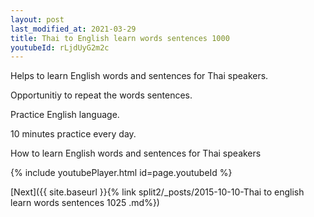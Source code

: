 ```yaml
---
layout: post
last_modified_at: 2021-03-29
title: Thai to English learn words sentences 1000 
youtubeId: rLjdUyG2m2c
---
```

 
 
Helps to learn English words and sentences for Thai speakers.

Opportunitiy to repeat the words sentences. 

Practice English language. 
 
10 minutes practice every day. 
 
How to learn English words and sentences for Thai speakers 
 
{% include youtubePlayer.html id=page.youtubeId %}
 
 
[Next]({{ site.baseurl }}{% link  split2/_posts/2015-10-10-Thai to english learn words sentences 1025 .md%})
 
